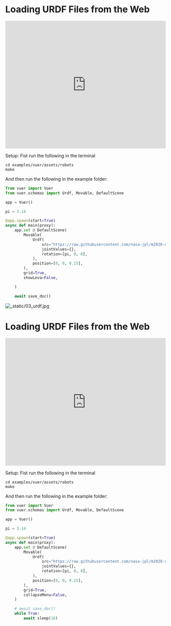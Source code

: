 
# Loading URDF Files from the Web

<iframe src="https://vuer.ai/?ws=ws%3A%2F%2Flocalhost%3A8012&background=131416,fff&scene=3gAJqGNoaWxkcmVukd4ABKhjaGlsZHJlbpHeAAaoY2hpbGRyZW6Qo3RhZ6RVcmRmo2tleaExo3NyY9lSaHR0cHM6Ly9yYXcuZ2l0aHVidXNlcmNvbnRlbnQuY29tL25hc2EtanBsL20yMDIwLXVyZGYtbW9kZWxzL21haW4vcm92ZXIvbTIwMjAudXJkZqtqb2ludFZhbHVlc94AAKhyb3RhdGlvbpPLQAkeuGAAAAAAAKN0YWenTW92YWJsZaNrZXmhMqhwb3NpdGlvbpMAAMs%2FwzMzQAAAAKN0YWelU2NlbmWja2V5oTOidXCTAAABpGdyaWTDqHNob3dMZXZhwqtyYXdDaGlsZHJlbpLeAASoY2hpbGRyZW6Qo3RhZ6xBbWJpZW50TGlnaHSja2V5tWRlZmF1bHRfYW1iaWVudF9saWdodKlpbnRlbnNpdHkB3gAFqGNoaWxkcmVukKN0YWewRGlyZWN0aW9uYWxMaWdodKNrZXm5ZGVmYXVsdF9kaXJlY3Rpb25hbF9saWdodKlpbnRlbnNpdHkBpmhlbHBlcsOsaHRtbENoaWxkcmVukLJiYWNrZ3JvdW5kQ2hpbGRyZW6Q" width="100%" height="400px" frameborder="0"></iframe>


Setup: Fist run the following in the terminal
```shell
cd examples/vuer/assets/robots
make
```

And then run the following in the example folder:

```python
from vuer import Vuer
from vuer.schemas import Urdf, Movable, DefaultScene

app = Vuer()

pi = 3.14

@app.spawn(start=True)
async def main(proxy):
    app.set @ DefaultScene(
        Movable(
            Urdf(
                src="https://raw.githubusercontent.com/nasa-jpl/m2020-urdf-models/main/rover/m2020.urdf",
                jointValues={},
                rotation=[pi, 0, 0],
            ),
            position=[0, 0, 0.15],
        ),
        grid=True,
        showLeva=False,

    )

    await save_doc()
```

![_static/03_urdf.jpg](_static/03_urdf.jpg)
# Loading URDF Files from the Web

<iframe src="https://vuer.ai/?collapseMenu=true&ws=ws%3A%2F%2Flocalhost%3A8012&scene=3gAJqGNoaWxkcmVukd4ABKhjaGlsZHJlbpHeAAaoY2hpbGRyZW6Qo3RhZ6RVcmRmo2tleaExo3NyY9lSaHR0cHM6Ly9yYXcuZ2l0aHVidXNlcmNvbnRlbnQuY29tL25hc2EtanBsL20yMDIwLXVyZGYtbW9kZWxzL21haW4vcm92ZXIvbTIwMjAudXJkZqtqb2ludFZhbHVlc94AAKhyb3RhdGlvbpPLQAkeuGAAAAAAAKN0YWenTW92YWJsZaNrZXmhMqhwb3NpdGlvbpMAAMs%2FwzMzQAAAAKN0YWelU2NlbmWja2V5oTOidXCTAAABpGdyaWTDqHNob3dMZXZhwqtyYXdDaGlsZHJlbpLeAASoY2hpbGRyZW6Qo3RhZ6xBbWJpZW50TGlnaHSja2V5tWRlZmF1bHRfYW1iaWVudF9saWdodKlpbnRlbnNpdHkB3gAFqGNoaWxkcmVukKN0YWewRGlyZWN0aW9uYWxMaWdodKNrZXm5ZGVmYXVsdF9kaXJlY3Rpb25hbF9saWdodKlpbnRlbnNpdHkBpmhlbHBlcsOsaHRtbENoaWxkcmVukLJiYWNrZ3JvdW5kQ2hpbGRyZW6Q" width="100%" height="400px" frameborder="0"></iframe>


Setup: Fist run the following in the terminal
```shell
cd examples/vuer/assets/robots
make
```

And then run the following in the example folder:

```python
from vuer import Vuer
from vuer.schemas import Urdf, Movable, DefaultScene

app = Vuer()

pi = 3.14

@app.spawn(start=True)
async def main(proxy):
    app.set @ DefaultScene(
        Movable(
            Urdf(
                src="https://raw.githubusercontent.com/nasa-jpl/m2020-urdf-models/main/rover/m2020.urdf",
                jointValues={},
                rotation=[pi, 0, 0],
            ),
            position=[0, 0, 0.15],
        ),
        grid=True,
        collapseMenu=False,
    )

    # await save_doc()
    while True:
        await sleep(16)
```
